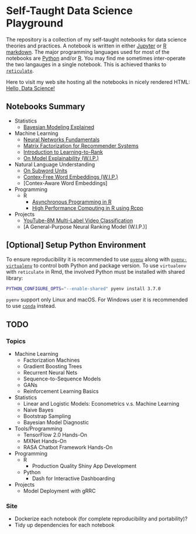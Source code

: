 # Self-Taught Data Science Playground

The repository is a collection of my self-taught notebooks for data science theories and practices.
A notebook is written in either [Jupyter](https://jupyter.org/) or [R markdown](https://rmarkdown.rstudio.com/).
The major programming languages used for most of the notebooks are [Python](https://www.python.org/) and/or [R](https://www.r-project.org/).
You may find me sometimes inter-operate the two langauges in a single notebook.
This is achieved thanks to [`reticulate`](https://github.com/rstudio/reticulate).

Here to visit my web site hosting all the notebooks in nicely rendered HTML: [Hello, Data Science!](https://everdark.github.io/k9/)

## Notebooks Summary

+ Statistics
    + [Bayesian Modeling Explained](https://everdark.github.io/k9/bayesian/bayesian_modeling_explained.nb.html)
+ Machine Learning
    + [Neural Networks Fundamentals](https://everdark.github.io/k9/neural_nets/neural_networks_fundamentals.nb.html)
    + [Matrix Factorization for Recommender Systems](https://everdark.github.io/k9/matrix_factorization/matrix_factorization.nb.html)
    + [Introduction to Learning-to-Rank](https://everdark.github.io/k9/learning_to_rank/learning_to_rank.html)
    + [On Model Explainability (W.I.P.)](https://everdark.github.io/k9/model_explain/model_explain.nb.html)
+ Natural Language Understanding
    + [On Subword Units](https://everdark.github.io/k9/natural_language_understanding/subword_units/subword_units.nb.html)
    + [Contex-Free Word Embeddings (W.I.P.)](https://everdark.github.io/k9/natural_language_understanding/word_embeddings/word_embeddings.nb.html)
    + [Contex-Aware Word Embeddings]
+ Programming
    + R
        + [Asynchronous Programming in R](https://everdark.github.io/k9/programming/r/async/async_r.nb.html)
        + [High Performance Computing in R using Rcpp](https://everdark.github.io/k9/programming/r/rcpp/rcpp.nb.html)
+ Projects
    + [YouTube-8M Multi-Label Video Classification](https://everdark.github.io/k9/projects/yt8m/yt8m.html)
    + [A General-Purpose Neural Ranking Model (W.I.P.)]

## [Optional] Setup Python Environment

To ensure reproducibility it is recommended to use [`pyenv`](https://github.com/pyenv/pyenv) along with [`pyenv-virtualenv`](https://github.com/pyenv/pyenv-virtualenv) to control both Python and package version.
To use `virtualenv` with `reticulate` in Rmd,
the involved Python must be installed with shared library:

```sh
PYTHON_CONFIGURE_OPTS="--enable-shared" pyenv install 3.7.0
```

`pyenv` support only Linux and macOS.
For Windows user it is recommended to use [`conda`](https://github.com/conda/conda) instead.

## TODO

### Topics
+ Machine Learning
    + Factorization Machines
    + Gradient Boosting Trees
    + Recurrent Neural Nets
    + Sequence-to-Sequence Models
    + GANs
    + Reinforcement Learning Basics
+ Statistics
    + Linear and Logistic Models: Econometrics v.s. Machine Learning
    + Naive Bayes
    + Bootstrap Sampling
    + Bayesian Model Diagnostic
+ Tools/Programming
    + TensorFlow 2.0 Hands-On
    + MXNet Hands-On
    + RASA Chatbot Framework Hands-On
+ Programming
    + R
        + Production Quality Shiny App Development
    + Python
        + Dash for Interactive Dashboarding
+ Projects
    + Model Deployment with gRRC

### Site

+ Dockerize each notebook (for complete reproducibility and portability)?
+ Tidy up dependencies for each notebook
